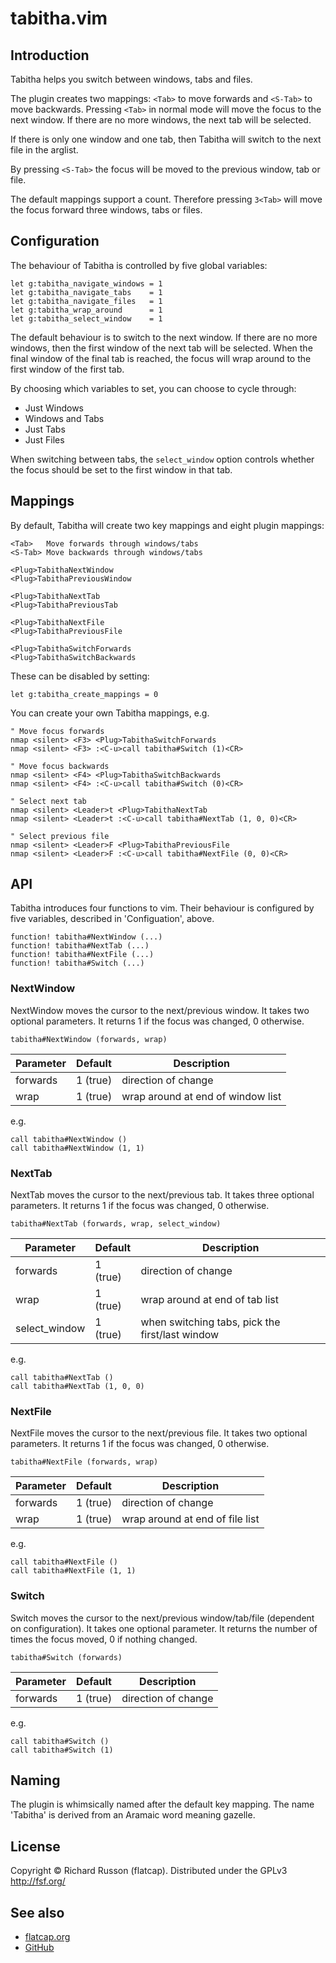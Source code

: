 # tabitha.vim

## Introduction

Tabitha helps you switch between windows, tabs and files.

The plugin creates two mappings: `<Tab>` to move forwards and `<S-Tab>` to move backwards.
Pressing `<Tab>` in normal mode will move the focus to the next window.  If there are no more windows, the next tab will be selected.

If there is only one window and one tab, then Tabitha will switch to the next file in the arglist.

By pressing `<S-Tab>` the focus will be moved to the previous window, tab or file.

The default mappings support a count.  Therefore pressing `3<Tab>` will move the focus forward three windows, tabs or files.

## Configuration

The behaviour of Tabitha is controlled by five global variables:

```viml
let g:tabitha_navigate_windows = 1
let g:tabitha_navigate_tabs    = 1
let g:tabitha_navigate_files   = 1
let g:tabitha_wrap_around      = 1
let g:tabitha_select_window    = 1
```

The default behaviour is to switch to the next window.  If there are no more windows, then the first window of the next tab will be selected.  When the final window of the final tab is reached, the focus will wrap around to the first window of the first tab.

By choosing which variables to set, you can choose to cycle through:

- Just Windows
- Windows and Tabs
- Just Tabs
- Just Files

When switching between tabs, the `select_window` option controls whether the focus should be set to the first window in that tab.

## Mappings

By default, Tabitha will create two key mappings and eight plugin mappings:

    <Tab>   Move forwards through windows/tabs
    <S-Tab> Move backwards through windows/tabs

    <Plug>TabithaNextWindow
    <Plug>TabithaPreviousWindow

    <Plug>TabithaNextTab
    <Plug>TabithaPreviousTab

    <Plug>TabithaNextFile
    <Plug>TabithaPreviousFile

    <Plug>TabithaSwitchForwards
    <Plug>TabithaSwitchBackwards

These can be disabled by setting:

```viml
let g:tabitha_create_mappings = 0
```

You can create your own Tabitha mappings, e.g.

```viml
" Move focus forwards
nmap <silent> <F3> <Plug>TabithaSwitchForwards
nmap <silent> <F3> :<C-u>call tabitha#Switch (1)<CR>

" Move focus backwards
nmap <silent> <F4> <Plug>TabithaSwitchBackwards
nmap <silent> <F4> :<C-u>call tabitha#Switch (0)<CR>

" Select next tab
nmap <silent> <Leader>t <Plug>TabithaNextTab
nmap <silent> <Leader>t :<C-u>call tabitha#NextTab (1, 0, 0)<CR>

" Select previous file
nmap <silent> <Leader>F <Plug>TabithaPreviousFile
nmap <silent> <Leader>F :<C-u>call tabitha#NextFile (0, 0)<CR>
```

## API

Tabitha introduces four functions to vim.  Their behaviour is configured by five variables, described in 'Configuation', above.

```viml
function! tabitha#NextWindow (...)
function! tabitha#NextTab (...)
function! tabitha#NextFile (...)
function! tabitha#Switch (...)
```

### NextWindow

NextWindow moves the cursor to the next/previous window.
It takes two optional parameters.
It returns 1 if the focus was changed, 0 otherwise.

```viml
tabitha#NextWindow (forwards, wrap)
```

| Parameter | Default  | Description                       |
| --------- | -------- | --------------------------------- |
| forwards  | 1 (true) | direction of change               |
| wrap      | 1 (true) | wrap around at end of window list |

e.g.

```viml
call tabitha#NextWindow ()
call tabitha#NextWindow (1, 1)
```

### NextTab

NextTab moves the cursor to the next/previous tab.
It takes three optional parameters.
It returns 1 if the focus was changed, 0 otherwise.

```viml
tabitha#NextTab (forwards, wrap, select_window)
```

| Parameter     | Default  | Description                                     |
| ------------- | -------- | ----------------------------------------------- |
| forwards      | 1 (true) | direction of change                             |
| wrap          | 1 (true) | wrap around at end of tab list                  |
| select_window | 1 (true) | when switching tabs, pick the first/last window |

e.g.

```viml
call tabitha#NextTab ()
call tabitha#NextTab (1, 0, 0)
```

### NextFile

NextFile moves the cursor to the next/previous file.
It takes two optional parameters.
It returns 1 if the focus was changed, 0 otherwise.

```viml
tabitha#NextFile (forwards, wrap)
```

| Parameter | Default  | Description                     |
| --------- | -------- | ------------------------------- |
| forwards  | 1 (true) | direction of change             |
| wrap      | 1 (true) | wrap around at end of file list |

e.g.

```viml
call tabitha#NextFile ()
call tabitha#NextFile (1, 1)
```

### Switch

Switch moves the cursor to the next/previous window/tab/file (dependent on configuration).
It takes one optional parameter.
It returns the number of times the focus moved, 0 if nothing changed.

```viml
tabitha#Switch (forwards)
```

| Parameter | Default  | Description         |
| --------- | -------- | ------------------- |
| forwards  | 1 (true) | direction of change |

e.g.

```viml
call tabitha#Switch ()
call tabitha#Switch (1)
```

## Naming

The plugin is whimsically named after the default key mapping.
The name 'Tabitha' is derived from an Aramaic word meaning gazelle.

## License

Copyright &copy; Richard Russon (flatcap).
Distributed under the GPLv3 <http://fsf.org/>

## See also

- [flatcap.org](https://flatcap.org)
- [GitHub](https://github.com/flatcap/vim-tabitha)

